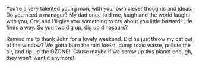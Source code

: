 You're a very talented young man, with your own clever thoughts and ideas. Do you need a manager? My dad once told me, laugh and the world laughs with you, Cry, and I'll give you something to cry about you little bastard! Life finds a way. So you two dig up, dig up dinosaurs?

Remind me to thank John for a lovely weekend. Did he just throw my cat out of the window? We gotta burn the rain forest, dump toxic waste, pollute the air, and rip up the OZONE! 'Cause maybe if we screw up this planet enough, they won't want it anymore!
